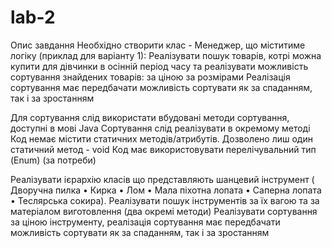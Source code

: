 # lab-2
Опис завдання
Необхідно створити клас - Менеджер, що міститиме логіку (приклад для варіанту 1):
Реалізувати пошук товарів, котрі можна купити для дівчинки в осінній період часу та реалізувати можливість  сортування знайдених товарів:
за ціною 
за розмірами
Реалізація сортування має передбачати можливість сортувати як за спаданням, так і за зростанням



Для сортування слід використати вбудовані методи сортування, доступні в мові Java
Сортування слід реалізувати в окремому методі
Код немає містити статичних методів/атрибутів. Дозволено лиш один статичний метод - void
Код має використовувати перелічувальний тип (Enum) (за потреби)

Реалізувати ієрархію класів що представляють  шанцевий інструмент (  Дворучна пилка • Кирка • Лом • Мала піхотна лопата • Саперна лопата • Теслярська сокира). 
Реалізувати пошук інструментів за їх вагою та за матеріалом виготовлення (два окремі методи)
Реалізувати сортування за ціною інструменту, реалізація сортування має передбачати можливість сортувати як за спаданням, так і за зростанням


